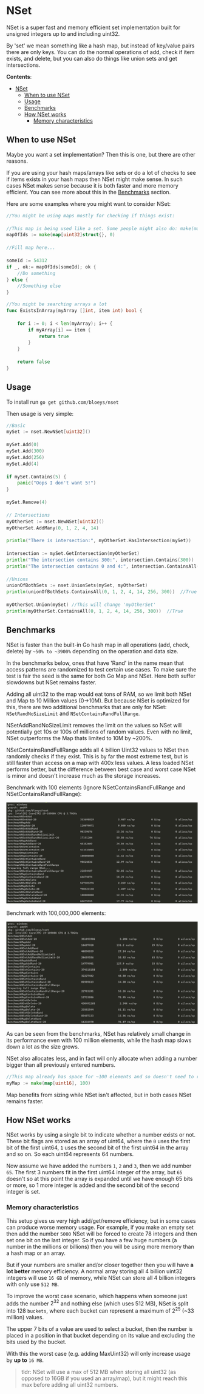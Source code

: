 # NSet

NSet is a super fast and memory efficient set implementation built for unsigned integers up to and including uint32.

By 'set' we mean something like a hash map, but instead of key/value pairs there are only keys.
You can do the normal operations of add, check if item exists, and delete, but you can also do things like union sets and
get intersections.

**Contents**:

- [NSet](#nset)
  - [When to use NSet](#when-to-use-nset)
  - [Usage](#usage)
  - [Benchmarks](#benchmarks)
  - [How NSet works](#how-nset-works)
    - [Memory characteristics](#memory-characteristics)

## When to use NSet

Maybe you want a set implementation? Then this is one, but there are other reasons.

If you are using your hash maps/arrays like sets or do a lot of checks to see if items exists in your hash maps then NSet might make sense.
In such cases NSet makes sense because it is both faster and more memory efficient. You can see more about this in the [Benchmarks](#benchmarks) section.

Here are some examples where you might want to consider NSet:

``` go
//You might be using maps mostly for checking if things exist:

//This map is being used like a set. Some people might also do: make(map[uint32]bool, 0)
mapOfIds := make(map[uint32]struct{}, 0)

//Fill map here...

someId := 54312
if _, ok:= mapOfIds[someId]; ok {
    //Do something
} else {
    //Something else
}
```

```go
//You might be searching arrays a lot
func ExistsInArray(myArray []int, item int) bool {

    for i := 0; i < len(myArray); i++ {
        if myArray[i] == item {
            return true
        }
    }

    return false
}
```

## Usage

To install run `go get github.com/bloeys/nset`

Then usage is very simple:

```go
//Basic
mySet := nset.NewNSet[uint32]()

mySet.Add(0)
mySet.Add(300)
mySet.Add(256)
mySet.Add(4)

if mySet.Contains(5) {
    panic("Oops I don't want 5!")
}

mySet.Remove(4)

// Intersections
myOtherSet := nset.NewNSet[uint32]()
myOtherSet.AddMany(0, 1, 2, 4, 14)

println("There is intersection:", myOtherSet.HasIntersection(mySet))    //True

intersection := mySet.GetIntersection(myOtherSet)
println("The intersection contains 300:", intersection.Contains(300))  //False
println("The intersection contains 0 and 4:", intersection.ContainsAll(0, 4))   //True

//Unions
unionOfBothSets := nset.UnionSets(mySet, myOtherSet)
println(unionOfBothSets.ContainsAll(0, 1, 2, 4, 14, 256, 300))  //True

myOtherSet.Union(mySet) //This will change 'myOtherSet'
println(myOtherSet.ContainsAll(0, 1, 2, 4, 14, 256, 300))  //True
```

## Benchmarks

NSet is faster than the built-in Go hash map in all operations (add, check, delete) by `~50% to ~3900%` depending on the operation and data size.

In the benchmarks below, ones that have 'Rand' in the name mean that access patterns are randomized to test certain use cases.
To make sure the test is fair the seed is the same for both Go Map and NSet. Here both suffer slowdowns but NSet remains faster.

Adding all uint32 to the map would eat tons of RAM, so we limit both NSet and Map to 10 Million values (0->10M). But because
NSet is optimized for this, there are two additional benchmarks that are only for NSet: `NSetRandNoSizeLimit` and `NSetContainsRandFullRange`.

NSetAddRandNoSizeLimit removes the limit on the values so NSet will potentially get 10s or 100s of millions of random values.
Even with no limit, NSet outperforms the Map thats limited to 10M by ~200%.

NSetContainsRandFullRange adds all 4 billion Uint32 values to NSet then randomly checks if they exist. This is by far
the most extreme test, but is still faster than access on a map with 400x less values. A less loaded NSet performs better,
but the difference between best case and worst case NSet is minor and doesn't increase much as the storage increases.

Benchmark with 100 elements (Ignore NSetContainsRandFullRange and NSetContainsRandFullRange):

![Benchmark of 100 elements](./.res/bench-100.png)

Benchmark with 100,000,000 elements:

![Benchmark of 100,000,000 elements](./.res/bench-100-million.png)

As can be seen from the benchmarks, NSet has relatively small change in its performance even with 100 million elements, while the
hash map slows down a lot as the size grows.

NSet also allocates less, and in fact will only allocate when adding a number bigger than all previously entered numbers.

```go
//This map already has space for ~100 elements and so doesn't need to resize, which is costly
myMap := make(map[uint16], 100)
```

Map benefits from sizing while NSet isn't affected, but in both cases NSet remains faster.

## How NSet works

NSet works by using a single bit to indicate whether a number exists or not.
These bit flags are stored as an array of uint64, where the `0` uses the first bit of the first uint64,
`1` uses the second bit of the first uint64 in the array and so on. So each uint64 represents 64 numbers.

Now assume we have added the numbers `1`, `2` and `3`, then we add number `65`. The first 3 numbers fit in the first uint64 integer of the array, but `65` doesn't
so at this point the array is expanded until we have enough 65 bits or more, so 1 more integer is added and the second bit of the second integer is set.

### Memory characteristics

This setup gives us very high add/get/remove efficiency, but in some cases can produce worse memory usage. For example, if you make an empty set
then add the number `5000` NSet will be forced to create 78 integers and then set one bit on the last integer. So if you have a few huge numbers (a number in the millions or billions) then you will be using more memory than a hash map or an array.

But if your numbers are smaller and/or closer together then you will have **a lot better** memory efficiency. A normal array storing all
4 billion uint32 integers will use `16 GB` of memory, while NSet can store all 4 billion integers with only use `512 MB`.

To improve the worst case scenario, which happens when someone just adds the number $2^{32}$ and nothing else (which uses 512 MB), NSet
is split into 128 `buckets`, where each bucket can represent a maximum of $2^{25}$ (~33 million) values.

The upper 7 bits of a value are used to select a bucket, then the number is placed in a position in that bucket depending on its value
and excluding the bits used by the bucket.

With this the worst case (e.g. adding MaxUint32) will only increase usage by **up to** `16 MB`.

> tldr: NSet will use a max of 512 MB when storing all uint32 (as opposed to 16GB if you used an array/map), but it might reach this max before
> adding all uint32 numbers.
